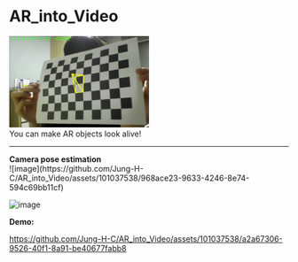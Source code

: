 # AR_into_Video
<img src="/Screenshots/test.PNG" width='50%' height='50%'>
<br>
You can make AR objects look alive!

<hr>
<b>Camera pose estimation</b>
<br>
![image](https://github.com/Jung-H-C/AR_into_Video/assets/101037538/968ace23-9633-4246-8e74-594c69bb11cf)
<br>

![image](https://github.com/Jung-H-C/AR_into_Video/assets/101037538/f86cee57-a45c-4f13-a546-086faa3125e0)

<b>Demo:</b>



https://github.com/Jung-H-C/AR_into_Video/assets/101037538/a2a67306-9526-40f1-8a91-be40677fabb8



